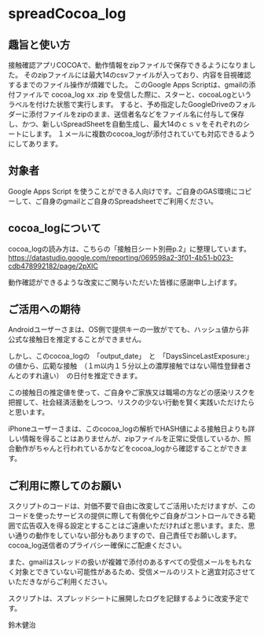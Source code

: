 # spreadCocoa_log

## 趣旨と使い方
接触確認アプリCOCOAで、動作情報をzipファイルで保存できるようになりました。
そのzipファイルには最大14のcsvファイルが入っており、内容を目視確認するまでのファイル操作が煩雑でした。
このGoogle Apps Scriptは、gmailの添付ファイルで  cocoa_log xx .zip  を受信した際に、スターと、cocoaLogというラベルを付けた状態で実行します。
すると、予め指定したGoogleDriveのフォルダーに添付ファイルをzipのまま、送信者名などをファイル名に付与して保存し、かつ、新しいSpreadSheetを自動生成し、最大14のｃｓｖをそれぞれのシートにします。
１メールに複数のcocoa_logが添付されていても対応できるようにしてあります。

## 対象者
Google Apps Script を使うことができる人向けです。ご自身のGAS環境にコピーして、ご自身のgmailとご自身のSpreadsheetでご利用ください。

## cocoa_logについて
cocoa_logの読み方は、こちらの「接触日シート別冊p.2」に整理しています。
https://datastudio.google.com/reporting/069598a2-3f01-4b51-b023-cdb478992182/page/2pXIC

動作確認ができるような改変にご関与いただいた皆様に感謝申し上げます。

## ご活用への期待
Androidユーザーさまは、OS側で提供キーの一致がでても、ハッシュ値から非公式な接触日を推定することができません。

しかし、このcocoa_logの　「output_date」　と　「DaysSinceLastExposure:」　の値から、広範な接触　（１m以内１５分以上の濃厚接触ではない陽性登録者さんとのすれ違い）　の日付を推定できます。

この接触日の推定値を使って、ご自身やご家族又は職場の方などの感染リスクを把握して、社会経済活動をしつつ、リスクの少ない行動を賢く実践いただけたらと思います。

iPhoneユーザーさまは、このcocoa_logの解析でHASH値による接触日よりも詳しい情報を得ることはありませんが、zipファイルを正常に受信しているか、照合動作がちゃんと行われているかなどをcocoa_logから確認することができます。

## ご利用に際してのお願い

スクリプトのコードは、対価不要で自由に改変してご活用いただけますが、このコードを使ったサービスの提供に際して有償化やご自身がコントロールできる範囲で広告収入を得る設定とすることはご遠慮いただければと思います。また、思い通りの動作をしていない部分もありますので、自己責任でお願いします。cocoa_log送信者のプライバシー確保にご配慮ください。

また、gmailはスレッドの扱いが複雑で添付のあるすべての受信メールをもれなく対象とできていない可能性があるため、受信メールのリストと適宜対応させていただきながらご利用ください。

スクリプトは、スプレッドシートに展開したログを記録するように改変予定です。

鈴木健治
